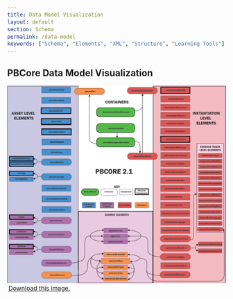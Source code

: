 ```yaml
---
title: Data Model Visualization
layout: default
section: Schema
permalink: /data-model
keywords: ["Schema", "Elements", "XML", "Structure", "Learning Tools"]
---
```

<div class="row">
  <div class="col-md-12">
    <h2 class="green title bold">PBCore Data Model Visualization</h2>
  </div>
</div>

<div class="row">
  <div class="col-md-1">
  </div>
  <div class="col-md-10">
    <img style="max-width:100%; object-fit:contain;" src="/assets/images/pbcoreDiagram_v3.png">
    <a style="margin:.2em;" class="green" href="/assets/images/pbcoreDiagram_v3.png" download>Download this image.</a>
  </div>
  <div class="col-md-1">
  </div>
</div>
